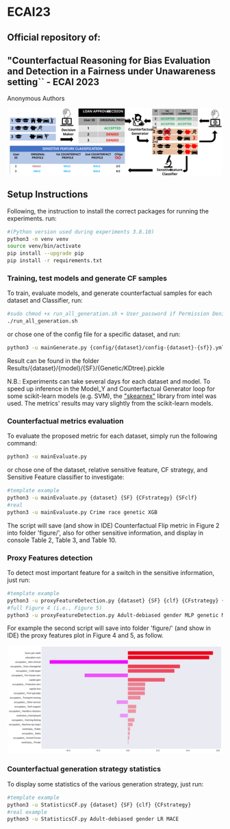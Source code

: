 # ECAI23


## Official repository of: 
## "Counterfactual Reasoning for Bias Evaluation and Detection in a Fairness under Unawareness setting`` - ECAI 2023

Anonymous Authors

<img src="figure/Figure.svg">

## Setup Instructions

Following, the instruction to install the correct packages for running the experiments. run:
```bash
#(Python version used during experiments 3.8.10)
python3 -m venv venv
source venv/bin/activate
pip install --upgrade pip
pip install -r requirements.txt
```

### Training, test models and generate CF samples
To train, evaluate models, and generate counterfactual samples for each dataset and Classifier, run:

```bash
#sudo chmod +x run_all_generation.sh + User_password if Permission Denied 
./run_all_generation.sh
```
or chose one of the config file for a specific dataset, and run:
```bash
python3 -u mainGenerate.py {config/{dataset}/config-{dataset}-{sf}}.yml
```

Result can be found in the folder Results/{dataset}/{model}/{SF}/{Genetic/KDtree}.pickle

N.B.: Experiments can take several days for each dataset and model. To speed up inference in the Model_Y and Counterfactual Generator loop for some scikit-learn models (e.g. SVM), the ["skearnex"](https://github.com/intel/scikit-learn-intelex) library from intel was used. The metrics' results may vary slightly from the scikit-learn models.

### Counterfactual metrics evaluation
To evaluate the proposed metric for each dataset, simply run the following command:

```bash
python3 -u mainEvaluate.py
```
or chose one of the dataset, relative sensitive feature, CF strategy, and Sensitive Feature classifier to investigate:
```bash
#template example
python3 -u mainEvaluate.py {dataset} {SF} {CFstrategy} {SFclf}
#real
python3 -u mainEvaluate.py Crime race genetic XGB
```

The script will save (and show in IDE) Counterfactual Flip metric in Figure 2 into folder 'figure/', also for other 
sensitive information, and display in console Table 2, Table 3, and Table 10.

### Proxy Features detection
To detect most important feature for a switch in the sensitive information, just run:
```bash
#template example
python3 -u proxyFeatureDetection.py {dataset} {SF} {clf} {CFstrategy} {SFclf}
#full Figure 4 (i.e., Figure 5) 
python3 -u proxyFeatureDetection.py Adult-debiased gender MLP genetic MLP
```
For example the second script will save into folder 'figure/' (and show in IDE) the proxy features plot in Figure 4 and 5, as follow.

<img src="figure/proxyFeature_Adult-debiased_gender_genetic_clfMLP_SFclfMLP.svg">

### Counterfactual generation strategy statistics
To display some statistics of the various generation strategy, just run:

```bash
#template example
python3 -u StatisticsCF.py {dataset} {SF} {clf} {CFstrategy}
#real example
python3 -u StatisticsCF.py Adult-debiased gender LR MACE
```

